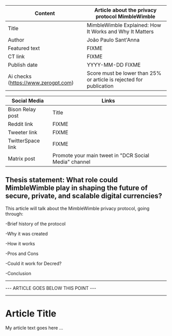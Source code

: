 | Content | Article about the privacy protocol MimbleWimble |
|---|---|
| Title               | MimbleWimble Explained: How It Works and Why It Matters |
| Author              | João Paulo Sant'Anna |
| Featured text       | FIXME |
| CT link             | FIXME |
| Publish date        | YYYY-MM-DD FIXME |
| Ai checks (https://www.zerogpt.com) | Score must be lower than 25% or article is rejected for publication |

| Social Media | Links |
|---|---|
| Bison Relay post    | Title |
| Reddit link         | FIXME |
| Tweeter link        | FIXME |
| TwitterSpace link   | FIXME |
| Matrix post         | Promote your main tweet in "DCR Social Media" channel |

## Thesis statement: What role could MimbleWimble play in shaping the future of secure, private, and scalable digital currencies?

This article will talk about the MimbleWimble privacy protocol, going through:

-Brief history of the protocol

-Why it was created

-How it works 

-Pros and Cons

-Could it work for Decred?

-Conclusion

---
--- ARTICLE GOES BELOW THIS POINT ---

---

# Article Title

My article text goes here …
